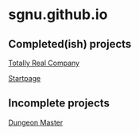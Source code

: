 # sgnu.github.io

## Completed(ish) projects
<a href="CompanyPage/Index.html">Totally Real Company</a>

<a href="Startpage">Startpage</a>

## Incomplete projects
<a href="dungeonmaster.html">Dungeon Master</a>
